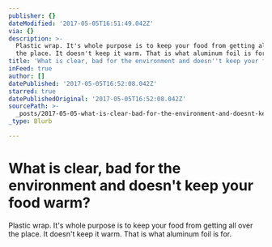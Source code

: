 ```yaml
---
publisher: {}
dateModified: '2017-05-05T16:51:49.042Z'
via: {}
description: >-
  Plastic wrap. It's whole purpose is to keep your food from getting all over
  the place. It doesn't keep it warm. That is what aluminum foil is for.
title: 'What is clear, bad for the environment and doesn''t keep your food warm?'
inFeed: true
author: []
datePublished: '2017-05-05T16:52:08.042Z'
starred: true
datePublishedOriginal: '2017-05-05T16:52:08.042Z'
sourcePath: >-
  _posts/2017-05-05-what-is-clear-bad-for-the-environment-and-doesnt-keep-your.md
_type: Blurb

---
```

# What is clear, bad for the environment and doesn't keep your food warm?

Plastic wrap. It's whole purpose is to keep your food from getting all over the place. It doesn't keep it warm. That is what aluminum foil is for.